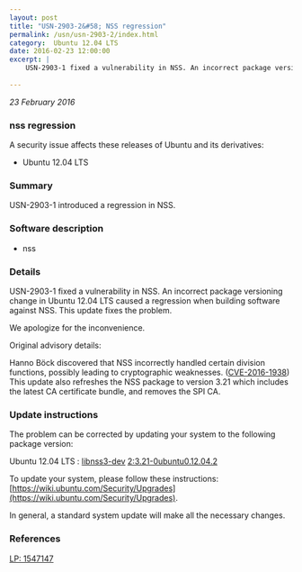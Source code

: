 ```yaml
---
layout: post
title: "USN-2903-2&#58; NSS regression"
permalink: /usn/usn-2903-2/index.html
category:  Ubuntu 12.04 LTS
date: 2016-02-23 12:00:00
excerpt: |
    USN-2903-1 fixed a vulnerability in NSS. An incorrect package versioning change in Ubuntu 12.04 LTS caused a regression when building software against NSS. This update fixes the problem.
    
--- 
```

 
 

*23 February 2016*

### nss regression

A security issue affects these releases of Ubuntu and its derivatives:

* Ubuntu 12.04 LTS

### Summary

USN-2903-1 introduced a regression in NSS. 

### Software description

* nss 

### Details

USN-2903-1 fixed a vulnerability in NSS. An incorrect package versioning change in Ubuntu 12.04 LTS caused a regression when building software against NSS. This update fixes the problem.

We apologize for the inconvenience.

Original advisory details:

 Hanno Böck discovered that NSS incorrectly handled certain division functions, possibly leading to cryptographic weaknesses. ([CVE-2016-1938](http://people.ubuntu.com/~ubuntu-security/cve/CVE-2016-1938)) This update also refreshes the NSS package to version 3.21 which includes the latest CA certificate bundle, and removes the SPI CA. 

### Update instructions

The problem can be corrected by updating your system to the following package version:

Ubuntu 12.04 LTS
 : [libnss3-dev](https://launchpad.net/ubuntu/+source/nss) <span> [2:3.21-0ubuntu0.12.04.2](https://launchpad.net/ubuntu/+source/nss/2:3.21-0ubuntu0.12.04.2) </span> 

To update your system, please follow these instructions: [https://wiki.ubuntu.com/Security/Upgrades](https://wiki.ubuntu.com/Security/Upgrades).

In general, a standard system update will make all the necessary changes. 

### References

 
 [LP: 1547147](https://launchpad.net/bugs/1547147)
 

